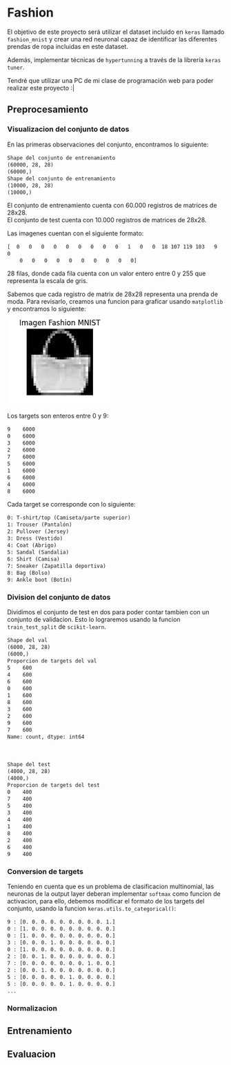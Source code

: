 # Fashion


El objetivo de este proyecto será utilizar el dataset incluido en `keras` llamado `fashion_mnist` y crear una red neuronal capaz de identificar las diferentes prendas de ropa incluidas en este dataset.

Además, implementar técnicas de `hypertunning` a través de la librería `keras tuner`.

Tendré que utilizar una PC de mi clase de programación web para poder realizar este proyecto :|



## Preprocesamiento

### Visualizacion del conjunto de datos

En las primeras observaciones del conjunto, encontramos lo siguiente:

```
Shape del conjunto de entrenamiento
(60000, 28, 28)
(60000,)
Shape del conjunto de entrenamiento
(10000, 28, 28)
(10000,)
```

El conjunto de entrenamiento cuenta con 60.000 registros de matrices de 28x28.\
El conjunto de test cuenta con 10.000 registros de matrices de 28x28.


Las imagenes cuentan con el siguiente formato:


```
[  0   0   0   0   0   0   0   0   0   1   0   0  18 107 119 103   9   0
    0   0   0   0   0   0   0   0   0   0]
```

28 filas, donde cada fila cuenta con un valor entero entre 0 y 255 que representa la escala de gris.

Sabemos que cada registro de matrix de 28x28 representa una prenda de moda. Para revisarlo, creamos una funcion para graficar usando `matplotlib` y encontramos lo siguiente:

![Imagen no encontrada](./images/imagen_1.png)

Los targets son enteros entre 0 y 9:

```
9    6000
0    6000
3    6000
2    6000
7    6000
5    6000
1    6000
6    6000
4    6000
8    6000

```

Cada target se corresponde con lo siguiente:

```
0: T-shirt/top (Camiseta/parte superior)
1: Trouser (Pantalón)
2: Pullover (Jersey)
3: Dress (Vestido)
4: Coat (Abrigo)
5: Sandal (Sandalia)
6: Shirt (Camisa)
7: Sneaker (Zapatilla deportiva)
8: Bag (Bolso)
9: Ankle boot (Botín)
```

### Division del conjunto de datos

Dividimos el conjunto de test en dos para poder contar tambien con un conjunto de validacion. Esto lo lograremos usando la funcion `train_test_split` de `scikit-learn`.

```
Shape del val
(6000, 28, 28)
(6000,)
Proporcion de targets del val
5    600
4    600
6    600
0    600
1    600
8    600
3    600
2    600
9    600
7    600
Name: count, dtype: int64



Shape del test
(4000, 28, 28)
(4000,)
Proporcion de targets del test
0    400
7    400
5    400
3    400
4    400
1    400
8    400
2    400
6    400
9    400

```

### Conversion de targets

Teniendo en cuenta que es un problema de clasificacion multinomial, las neuronas de la output layer deberan implementar `softmax` como funcion de activacion, para ello, debemos modificar el formato de los targets del conjunto, usando la funcion  `keras.utils.to_categorical()`:

```
9 : [0. 0. 0. 0. 0. 0. 0. 0. 0. 1.]
0 : [1. 0. 0. 0. 0. 0. 0. 0. 0. 0.]
0 : [1. 0. 0. 0. 0. 0. 0. 0. 0. 0.]
3 : [0. 0. 0. 1. 0. 0. 0. 0. 0. 0.]
0 : [1. 0. 0. 0. 0. 0. 0. 0. 0. 0.]
2 : [0. 0. 1. 0. 0. 0. 0. 0. 0. 0.]
7 : [0. 0. 0. 0. 0. 0. 0. 1. 0. 0.]
2 : [0. 0. 1. 0. 0. 0. 0. 0. 0. 0.]
5 : [0. 0. 0. 0. 0. 1. 0. 0. 0. 0.]
5 : [0. 0. 0. 0. 0. 1. 0. 0. 0. 0.]
...
```



### Normalizacion


## Entrenamiento

## Evaluacion

